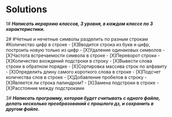# Solutions
1#  ***Написать иерархию классов, 3 уровня, в каждом классе по 3 характеристики.***

2#  #Четные и нечетные символы разделить по разным строкам
    #Количество цифр в строке
    - [X]Вводится строка из букв и цифр, построить новую только из цифр
    - [X]Удаление одинаковых символов
    - [X]Частота встречаемости символа в строке
    - [X]Переворот строки
    - [X]Количество вхождений подстроки в строку
    - [X]Вывести слова строки в обратном порядке
    - [X]Сортировка массива строк по алфавиту
    - [X]Определить длину самого короткого слова в строке
    - [X]Подсчет количества слов в строке
    - [X]Добавление пробелов в строку
    - [X]Является ли строка палиндром?
    - [X]Замена подстроки в строке
    - [X]Расстояние между подстроками
    
3#  ***Написать программу, которая будет считывать с одного файла, делать несколько преобразований с прошлого дз, и сохранить в другом файле.***
